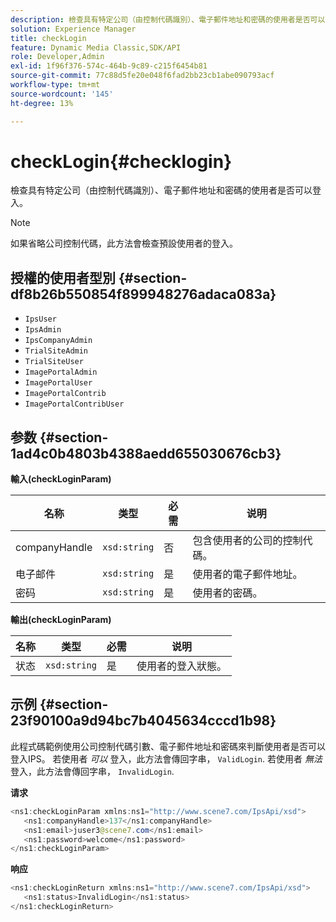 ```yaml
---
description: 檢查具有特定公司（由控制代碼識別）、電子郵件地址和密碼的使用者是否可以登入。
solution: Experience Manager
title: checkLogin
feature: Dynamic Media Classic,SDK/API
role: Developer,Admin
exl-id: 1f96f376-574c-464b-9c89-c215f6454b81
source-git-commit: 77c88d5fe20e048f6fad2bb23cb1abe090793acf
workflow-type: tm+mt
source-wordcount: '145'
ht-degree: 13%

---
```


# checkLogin{#checklogin}

檢查具有特定公司（由控制代碼識別）、電子郵件地址和密碼的使用者是否可以登入。

>[!NOTE]
>
>如果省略公司控制代碼，此方法會檢查預設使用者的登入。

## 授權的使用者型別 {#section-df8b26b550854f899948276adaca083a}

* `IpsUser`
* `IpsAdmin`
* `IpsCompanyAdmin`
* `TrialSiteAdmin`
* `TrialSiteUser`
* `ImagePortalAdmin`
* `ImagePortalUser`
* `ImagePortalContrib`
* `ImagePortalContribUser`

## 参数 {#section-1ad4c0b4803b4388aedd655030676cb3}

**輸入(checkLoginParam)**

| 名称 | 类型 | 必需 | 说明 |
|---|---|---|---|
| companyHandle | `xsd:string` | 否 | 包含使用者的公司的控制代碼。 |
| 电子邮件 | `xsd:string` | 是 | 使用者的電子郵件地址。 |
| 密码 | `xsd:string` | 是 | 使用者的密碼。 |

**輸出(checkLoginParam)**

| 名称 | 类型 | 必需 | 说明 |
|---|---|---|---|
| 状态 | `xsd:string` | 是 | 使用者的登入狀態。 |

## 示例 {#section-23f90100a9d94bc7b4045634cccd1b98}

此程式碼範例使用公司控制代碼引數、電子郵件地址和密碼來判斷使用者是否可以登入IPS。 若使用者 *可以* 登入，此方法會傳回字串， `ValidLogin`. 若使用者 *無法* 登入，此方法會傳回字串， `InvalidLogin`.

**请求**

```java
<ns1:checkLoginParam xmlns:ns1="http://www.scene7.com/IpsApi/xsd">
   <ns1:companyHandle>137</ns1:companyHandle>
   <ns1:email>juser3@scene7.com</ns1:email>
   <ns1:password>welcome</ns1:password>
</ns1:checkLoginParam>
```

**响应**

```java
<ns1:checkLoginReturn xmlns:ns1="http://www.scene7.com/IpsApi/xsd">
   <ns1:status>InvalidLogin</ns1:status>
</ns1:checkLoginReturn>
```
